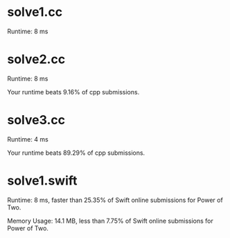 # solve1.cc

Runtime: 8 ms

# solve2.cc

Runtime: 8 ms

Your runtime beats 9.16% of cpp submissions.

# solve3.cc

Runtime: 4 ms

Your runtime beats 89.29% of cpp submissions.

# solve1.swift

Runtime: 8 ms, faster than 25.35% of Swift online submissions for Power of Two.

Memory Usage: 14.1 MB, less than 7.75% of Swift online submissions for Power of Two.



